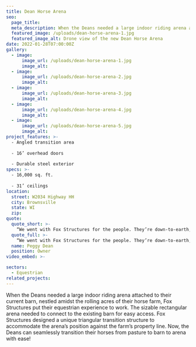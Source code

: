 ```yaml
---
title: Dean Horse Arena
seo:
  page_title:
  meta_description: When the Deans needed a large indoor riding arena attached to their current barn, Fox Structures put their equestrian experience to work.
  featured_image: /uploads/dean-horse-arena-1.jpg
  featured_image_alt: Drone view of the new Dean Horse Arena
date: 2022-01-28T07:00:00Z
gallery: 
  - image: 
      image_url: /uploads/dean-horse-arena-1.jpg
      image_alt:
  - image: 
      image_url: /uploads/dean-horse-arena-2.jpg
      image_alt:
  - image: 
      image_url: /uploads/dean-horse-arena-3.jpg
      image_alt:
  - image: 
      image_url: /uploads/dean-horse-arena-4.jpg
      image_alt:
  - image: 
      image_url: /uploads/dean-horse-arena-5.jpg
      image_alt:
project_features: >-
  - Angled transition area
  
  - 16’ overhead doors
  
  - Durable steel exterior
specs: >-
  - 16,000 sq. ft.
  
  - 31’ ceilings
location:
  street: W2034 Highway HH
  city: Brownsville
  state: WI
  zip:
quote:
  quote_short: >-
    “We went with Fox Structures for the people. They’re down-to-earth, and there’s no pressure from start to finish. Building went on without a hitch, and it was a smooth process.”
  quote_full: >-
    “We went with Fox Structures for the people. They’re down-to-earth, and there’s no pressure from start to finish. Building went on without a hitch, and it was a smooth process. Foreman on site was amazing. Everything they promised was done and more. If we were in a hurry, they were in a hurry. If our pace changed, they slowed to allow necessary decision making. It was human interaction the entire time, no emails back and forth or ‘let me get with my sales department who needs to get with the finance department who needs to talk with their boss,’ etc. I most definitely would recommend Fox Structures and I have several times.”
  name: Peggy Dean
  position: Owner
video_embed: >-

sectors:
  - Equestrian
related_projects: 
---
```


When the Deans needed a large indoor riding arena attached to their current barn, nestled amidst the rolling acres of their horse farm, Fox Structures put their equestrian experience to work. The sizable rectangular arena needed to connect to the existing barn for easy access. Fox Structures designed a unique triangular transition structure to accommodate the arena’s position against the farm’s property line. Now, the Deans can seamlessly transition their horses from pasture to barn to arena with ease!
